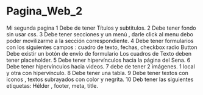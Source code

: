 # Pagina_Web_2
Mi segunda pagina 
1 Debe de tener Títulos y subtitulos. 
2 Debe tener fondo sin usar css.
3 Debe tener secciones y un menú , darle click al menu debo poder movilizarme a la sección correspondiente. 
4 Debe tener formularios con los siguientes campos : cuadro de texto, fechas, checkbox radio Button Debe existir un botón de envío de formulario Los cuadros de Texto deben tener placeholder.
5 Debe tener hipervínculos hacia la página del Sena. 
6 Debe tener hipervínculos hacia videos. 
7 debe de tener 2 imágenes. 1 local y otra con hipervínculo. 
8 Debe tener una tabla. 
9 Debe tener textos con iconos , textos subrayados con color y negrita.
10 Deb tener las siguientes etiquetas: Hélder , footer, meta, title.
